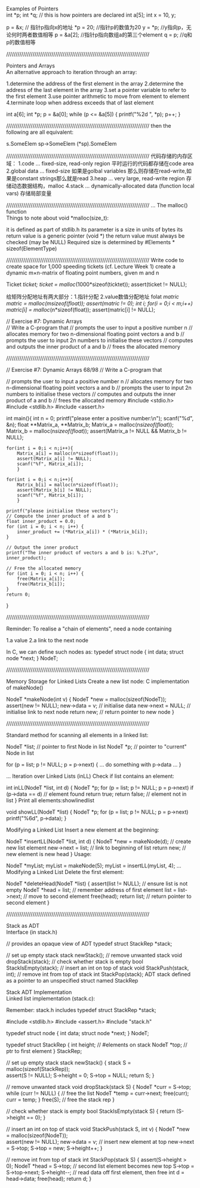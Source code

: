 
Examples of Pointers	
int *p; int *q; // this is how pointers are declared
int a[5];
int x = 10, y;

 p = &x;      // 指针p指向x的地址
*p = 20;      //指针p的数值为20
 y = *p;      //y指向p，无论何时两者数值相等
 p = &a[2];   //指针p指向数组a的第三个element
 q = p;      //q和p的数值相等

////////////////////////////////////////////////////////////////////////////

 Pointers and Arrays	
An alternative approach to iteration through an array:

1.determine the address of the first element in the array
2.determine the address of the last element in the array
3.set a pointer variable to refer to the first element
3.use pointer arithmetic to move from element to element
4.terminate loop when address exceeds that of last element


int a[6];
int *p;
p = &a[0];
while (p <= &a[5]) {
    printf("%2d ", *p);
    p++;
}

////////////////////////////////////////////////////////////////////////////
then the following are all equivalent:

s.SomeElem    sp->SomeElem    (*sp).SomeElem

////////////////////////////////////////////////////////////////////////////
代码存储的内存区域：
1.code … fixed-size, read-only region
平时运行的代码都存储在code area
2.global data … fixed-size
如果是golbal variables 那么则存储在read-write,如果是constant strings那么就是read
3.heap … very large, read-write region
存储动态数据结构，malloc
4.stack … dynamically-allocated data (function local vars)
存储局部变量

////////////////////////////////////////////////////////////////////////////
... The malloc() function	
Things to note about   void *malloc(size_t):

it is defined as part of  stdlib.h
its parameter is a size in units of bytes
its return value is a generic pointer  (void *)
the return value must always be checked   (may be NULL)
Required size is determined by   #Elements * sizeof(ElementType)


////////////////////////////////////////////////////////////////////////////
Write code to
create space for 1,000 speeding tickets (cf. Lecture Week 1)
create a dynamic m×n-matrix of floating point numbers, given m and n


Ticket *ticket;
ticket = malloc*(1000*sizeof(ticktet));
assert(ticket != NULL);


给矩阵分配地址有两大部分：1.指针分配   2.value数值分配地址
folat **matric
matric = malloc*(m*sizeof(float*));
assert(matric != 0);
int i;
for(i = 0;i < m;i++)
    matric[i] = malloc*(n*sizeof(float));
    assert(matric[i] != NULL); 

// Exercise #7: Dynamic Arrays	
// Write a C-program that
// prompts the user to input a positive number n
// allocates memory for two n-dimensional floating point vectors a and b
// prompts the user to input 2n numbers to initialise these vectors
// computes and outputs the inner product of a and b
// frees the allocated memory

////////////////////////////////////////////////////////////////////////////

// Exercise #7: Dynamic Arrays	68/98
// Write a C-program that

// prompts the user to input a positive number n
// allocates memory for two n-dimensional floating point vectors a and b
// prompts the user to input 2n numbers to initialise these vectors
// computes and outputs the inner product of a and b
// frees the allocated memory
#include <stdio.h>
#include <stdlib.h>
#include <assert.h>

int main(){
    int n = 0;
    printf("please enter a positive number:\n");
    scanf("%d", &n);
    float **Matrix_a, **Matrix_b;
    Matrix_a = malloc(n*sizeof(float*));
    Matrix_b = malloc(n*sizeof(float*));
    assert(Matrix_a != NULL && Matrix_b != NULL);

    for(int i = 0;i < n;i++){
        Matrix_a[i] = malloc(n*sizeof(float));
        assert(Matrix_a[i] != NULL);    
        scanf("%f", Matrix_a[i]);
        }

    for(int i = 0;i < n;i++){
        Matrix_b[i] = malloc(n*sizeof(float));
        assert(Matrix_b[i] != NULL);    
        scanf("%f", Matrix_b[i]);
        }    

    printf("please initialise these vectors");
    // Compute the inner product of a and b
    float inner_product = 0.0;
    for (int i = 0; i < n; i++) {
        inner_product += (*Matrix_a[i]) * (*Matrix_b[i]);
    }

    // Output the inner product
    printf("The inner product of vectors a and b is: %.2f\n", inner_product);

    // Free the allocated memory
    for (int i = 0; i < n; i++) {
        free(Matrix_a[i]);
        free(Matrix_b[i]);
    }
    return 0;
}

////////////////////////////////////////////////////////////////////////////

Reminder: To realise a "chain of elements", need a node containing

1.a value
2.a link to the next node

In C, we can define such nodes as:
typedef struct node {
   int data;
   struct node *next;
} NodeT;

////////////////////////////////////////////////////////////////////////////

Memory Storage for Linked Lists	
Create a new list node: C implementation of makeNode()

NodeT *makeNode(int v) {
   NodeT *new = malloc(sizeof(NodeT));
   assert(new != NULL);
   new->data = v;       // initialise data
   new->next = NULL;    // initialise link to next node
   return new;          // return pointer to new node
}


////////////////////////////////////////////////////////////////////////////

Standard method for scanning all elements in a linked list:

NodeT *list;  // pointer to first Node in list
NodeT *p;     // pointer to "current" Node in list

for (p = list; p != NULL; p = p->next) {
	… do something with p->data …
}

... Iteration over Linked Lists	(inLL)
Check if list contains an element:

int inLL(NodeT *list, int d) {
   NodeT *p;
   for (p = list; p != NULL; p = p->next)
      if (p->data == d)      // element found
         return true;
   return false;             // element not in list
}
Print all elements:showlinedlist

void showLL(NodeT *list) {
   NodeT *p;
   for (p = list; p != NULL; p = p->next)
      printf("%6d", p->data);
}

Modifying a Linked List	
Insert a new element at the beginning:

NodeT *insertLL(NodeT *list, int d) {
   NodeT *new = makeNode(d);  // create new list element
   new->next = list;          // link to beginning of list
   return new;                // new element is new head
}
Usage:

NodeT *myList;
myList = makeNode(5);
myList = insertLL(myList, 4);
... Modifying a Linked List	
Delete the first element:

NodeT *deleteHead(NodeT *list) {
   assert(list != NULL);  // ensure list is not empty
   NodeT *head = list;    // remember address of first element
   list = list->next;     // move to second element
   free(head);
   return list;           // return pointer to second element
}

////////////////////////////////////////////////////////////////////////////

Stack as ADT	
Interface (in stack.h)

// provides an opaque view of ADT
typedef struct StackRep *stack;

// set up empty stack
stack newStack();
// remove unwanted stack
void dropStack(stack);
// check whether stack is empty
bool StackIsEmpty(stack);
// insert an int on top of stack
void StackPush(stack, int);
// remove int from top of stack
int StackPop(stack);
ADT stack defined as a pointer to an unspecified struct named StackRep

Stack ADT Implementation	
Linked list implementation (stack.c):

Remember: stack.h includes  typedef struct StackRep *stack;

#include <stdlib.h>
#include <assert.h>
#include "stack.h"

typedef struct node {
   int data;
   struct node *next;
} NodeT;

typedef struct StackRep {
   int    height;   // #elements on stack
   NodeT *top;      // ptr to first element
} StackRep;

// set up empty stack
stack newStack() {
   stack S = malloc(sizeof(StackRep));     
   assert(S != NULL);
   S->height = 0;
   S->top = NULL;
   return S;
}

// remove unwanted stack
void dropStack(stack S) {
   NodeT *curr = S->top;
   while (curr != NULL) {  // free the list
      NodeT *temp = curr->next;
      free(curr);
      curr = temp;
   }
   free(S);           // free the stack rep
}

// check whether stack is empty
bool StackIsEmpty(stack S) {
   return (S->height == 0);
}

// insert an int on top of stack
void StackPush(stack S, int v) {
   NodeT *new = malloc(sizeof(NodeT));  
   assert(new != NULL);
   new->data = v;
   // insert new element at top
   new->next = S->top;
   S->top = new;
   S->height++;
}

// remove int from top of stack
int StackPop(stack S) {
   assert(S->height > 0);
   NodeT *head = S->top;
   // second list element becomes new top
   S->top = S->top->next;
   S->height--;
   // read data off first element, then free
   int d = head->data;
   free(head);
   return d;
}
